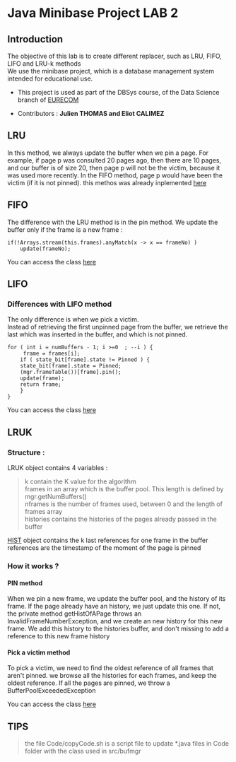 # Java Minibase Project LAB 2

## Introduction
The objective of this lab is to create different replacer, such as LRU, FIFO, LIFO and LRU-k methods  
We use the minibase project, which is a database management system intended for educational use.

- This project is used as part of the DBSys course, of the Data Science branch of [EURECOM](https://eurecom.fr)

- Contributors : **Julien THOMAS and Eliot CALIMEZ**

## LRU
In this method, we always update the buffer when we pin a page. For example, if page p was consulted 20 pages ago, then there are 10 pages, and our buffer is of size 20, then page p will not be the victim, because it was used more recently. In the FIFO method, page p would have been the victim (if it is not pinned).
this methos was already inplemented [here](src/bufmgr/LRU.java)

## FIFO 
The difference with the LRU method is in the pin method. We update the buffer only if the frame is a new frame : 
```
if(!Arrays.stream(this.frames).anyMatch(x -> x == frameNo) )
	update(frameNo);
```  
You can access the class [here](src/bufmgr/FIFO.java)


## LIFO 

### Differences with LIFO method
The only difference is when we pick a victim.  
Instead of retrieving the first unpinned page from the buffer, we retrieve the last which was inserted in the buffer, and which is not pinned.
```
for ( int i = numBuffers - 1; i >=0  ; --i ) {
     frame = frames[i];
    if ( state_bit[frame].state != Pinned ) {
	state_bit[frame].state = Pinned;
	(mgr.frameTable())[frame].pin();
	update(frame);
	return frame;
    }
}
```
You can access the class [here](src/bufmgr/LIFO.java)


## LRUK 

### Structure : 
LRUK object contains 4 variables : 
> k contain the K value for the algorithm  
> frames in an array which is the buffer pool. This length is defined by mgr.getNumBuffers()  
> nframes is the number of frames used, between 0 and the length of frames array  
> histories contains the histories of the pages already passed in the buffer  

[HIST](src/bufmgr/HIST.java) object contains the k last references for one frame in the buffer  
	references are the timestamp of the moment of the page is pinned
### How it works ?

#### PIN method
When we pin a new frame, we update the buffer pool, and the history of its frame. If the page already have an history, we just update this one. If not, the private method getHistOfAPage throws an InvalidFrameNumberException, and we create an new history for this new frame. We add this history to the histories buffer, and don't missing to add a reference to this new frame history

#### Pick a victim method
To pick a victim, we need to find the oldest reference of all frames that aren't pinned. we browse all the histories for each frames, and keep the oldest reference. If all the pages are pinned, we throw a BufferPoolExceededException

You can access the class [here](src/bufmgr/LRUK.java)


## TIPS 
> the file Code/copyCode.sh is a script file to update *.java files in Code folder with the class used in src/bufmgr
